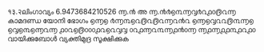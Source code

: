१३.२ലിംഗാവ്യം
6.9473684210526
൬.൯ അ ൬.൯൪൭൩൬൮൪൨൧൦൫൨൬ കാമദണ്ഡ 
യോനി ഭോഗം
൭൬൭
൪൬൩൭൨൫൨൫൨൬൨൯൨
൭൬൭൮൨൨൫൩൬൭
൭൮൭൩൭൬൨൬
൧൦൨൭൫൦൦൦൧൨൭൨൮൮
൦൨൧൬൨൩൬൧൯൦൬
൬൧൬൧൧൩൧൨൧൦
വായിക്കുബോൾ വ്യക്തിമുദ്ര സൂക്ഷിക്കുക
